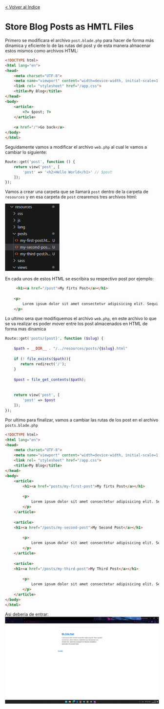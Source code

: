 [< Volver al Indice](/readme.md)

# Store Blog Posts as HMTL Files

Primero se modificara el archivo `post.blade.php` para hacer de forma más dinamica y eficiente lo de las rutas del post y de esta manera almacenar estos mismos como archivos HTML:

```html
<!DOCTYPE html>
<html lang="en">
<head>
    <meta charset="UTF-8">
    <meta name="viewport" content="width=device-width, initial-scale=1.0">
    <link rel= "stylesheet" href="/app.css">
    <title>My Blog</title>
</head>
<body>
    <article>
        <?= $post; ?>
    </article>

    <a href="/">Go back</a>
</body>
</html>
```

Seguidamente vamos a modificar el archivo `web.php` al cual le vamos a cambiar lo siguiente:

```php
Route::get('post', function () {
    return view('post', [
        'post' => '<h2>Hello World</h1>' // $post
    ]);
});
```

Vamos a crear una carpeta que se llamará `post` dentro de la carpeta de `resources` y en esa carpeta de `post` crearemos tres archivos html:

![Carpeta creada post](images/8.1%20post.png)

En cada unos de estos HTML se escribira su respectivo post por ejemplo:

```html
     <h1><a href="/post">My firts Post</a></h1>

    <p>
        Lorem ipsum dolor sit amet consectetur adipisicing elit. Sequi sapiente nesciunt iure, dolore delectus, laudantium qui nihil aperiam cum incidunt odio, asperiores quisquam hic! Maxime voluptatibus quibusdam sit provident optio.
    </p>
```

Lo ultimo sera que modifiquemos el archivo `web.php`, en este archivo lo que se va realizar es poder mover entre los post almacenados en HTML de forma mas dinamica

```php
Route::get('posts/{post}', function ($slug) {

    $path = __DIR__ . "/../resources/posts/{$slug}.html"

    if (! file_exists($path)){
       return redirect('/');
    }

    $post = file_get_contents($path);


    return view('post', [
        'post' => $post
    ]);
});
```

Por ultimo para finalizar, vamos a cambiar las rutas de los post en el archivo `posts.blade.php`

```html
<!DOCTYPE html>
<html lang="en">
<head>
    <meta charset="UTF-8">
    <meta name="viewport" content="width=device-width, initial-scale=1.0">
    <link rel= "stylesheet" href="/app.css">
    <title>My Blog</title>
</head>
<body>
    <article>
        <h1><a href="posts/my-first-post">My firts Post</a></h1>

        <p>
            Lorem ipsum dolor sit amet consectetur adipisicing elit. Sequi sapiente nesciunt iure, dolore delectus, laudantium qui nihil aperiam cum incidunt odio, asperiores quisquam hic! Maxime voluptatibus quibusdam sit provident optio.
        </p>
    </article>

    <article>
    <h1><a href="/posts/my-second-post">My Second Post</a></h1>

        <p>
            Lorem ipsum dolor sit amet consectetur adipisicing elit. Sequi sapiente nesciunt iure, dolore delectus, laudantium qui nihil aperiam cum incidunt odio, asperiores quisquam hic! Maxime voluptatibus quibusdam sit provident optio.
        </p>
    </article>

    <article>
    <h1><a href="/posts/my-third-post">My Third Post</a></h1>

        <p>
            Lorem ipsum dolor sit amet consectetur adipisicing elit. Sequi sapiente nesciunt iure, dolore delectus, laudantium qui nihil aperiam cum incidunt odio, asperiores quisquam hic! Maxime voluptatibus quibusdam sit provident optio.
        </p>
    </article>
</body>
</html>
```

Asi deberia de entrar:
![Carpeta creada post](images/8.2%20posts.png)